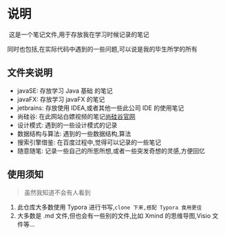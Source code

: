 # 说明

​	这是一个笔记文件,用于存放我在学习时候记录的笔记

同时也包括,在实际代码中遇到的一些问题,可以说是我的毕生所学的所有

## 文件夹说明

*   javaSE: 存放学习 Java 基础 的笔记
*   javaFX: 存放学习 javaFX 的笔记
*   jetbrains: 存放使用 IDEA,或者其他一些此公司 IDE 的使用笔记
*   尚硅谷: 在此网站白嫖视频的笔记[尚硅谷官网](https://atguigu.com/)
*   设计模式: 遇到的一些设计模式的记录
*   数据结构与算法: 遇到的一些数据结构,算法
*   搜索引擎借鉴: 在百度过程中,觉得可以记录的一些笔记
*   随意随笔: 记录一些自己的所思所想,或者一些突发奇想的灵感,方便回忆

## 使用须知

>   虽然我知道不会有人看到

1.  此仓库大多数使用 Typora 进行书写,```clone 下来,搭配 Typora 食用更佳```
2.  大多数是 .md 文件,但也会有一些别的文件,比如 Xmind 的思维导图,Visio 文件等...